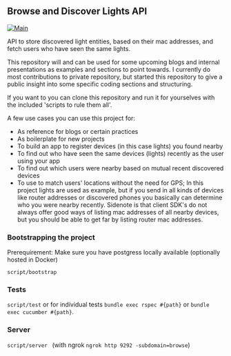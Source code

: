 ## Browse and Discover Lights API
[![Main](https://github.com/jasperste/ruby-discover-lights/workflows/CI/badge.svg)](https://github.com/jasperste/ruby-discover-lights/actions)

API to store discovered light entities, based on their mac addresses, and fetch users who have seen the same lights.

This repository will and can be used for some upcoming blogs and internal presentations as examples and sections to point towards. I currently do most contributions to private repository, but started this repository to give a public insight into some specific coding sections and structuring.

If you want to you can clone this repository and run it for yourselves with the included 'scripts to rule them all'.

A few use cases you can use this project for:
- As reference for blogs or certain practices
- As boilerplate for new projects
- To build an app to register devices (in this case lights) you found nearby
- To find out who have seen the same devices (lights) recently as the user using your app
- To find out which users were nearby based on mutual recent discovered devices
- To use to match users' locations without the need for GPS; In this project lights are used as example, but if you send in all kinds of devices like router addresses or discovered phones you basically can determine who you were nearby recently. Sidenote is that client SDK's do not always offer good ways of listing mac addresses of all nearby devices, but you should be able to get far by listing router mac addresses.

### Bootstrapping the project
Prerequirement: Make sure you have postgress locally available (optionally hosted in Docker)

`script/bootstrap`

### Tests
`script/test` or for individual tests `bundle exec rspec #{path}` or `bundle exec cucumber #{path}`.

### Server
`script/server `          (with ngrok `ngrok http 9292 -subdomain=browse`)
